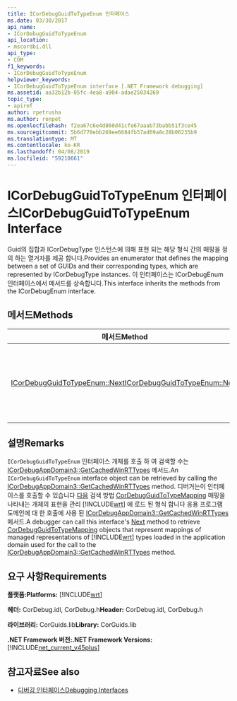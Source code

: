 ```yaml
---
title: ICorDebugGuidToTypeEnum 인터페이스
ms.date: 03/30/2017
api_name:
- ICorDebugGuidToTypeEnum
api_location:
- mscordbi.dll
api_type:
- COM
f1_keywords:
- ICorDebugGuidToTypeEnum
helpviewer_keywords:
- ICorDebugGuidToTypeEnum interface [.NET Framework debugging]
ms.assetid: aa32b12b-05fc-4ea8-a904-adae25034269
topic_type:
- apiref
author: rpetrusha
ms.author: ronpet
ms.openlocfilehash: f2ea67c6e4d860d41cfe67aaab73babb51f3ce45
ms.sourcegitcommit: 5b6d778ebb269ee6684fb57ad69a8c28b06235b9
ms.translationtype: MT
ms.contentlocale: ko-KR
ms.lasthandoff: 04/08/2019
ms.locfileid: "59210661"
---
```

# <a name="icordebugguidtotypeenum-interface"></a><span data-ttu-id="bed95-102">ICorDebugGuidToTypeEnum 인터페이스</span><span class="sxs-lookup"><span data-stu-id="bed95-102">ICorDebugGuidToTypeEnum Interface</span></span>
<span data-ttu-id="bed95-103">Guid의 집합과 ICorDebugType 인스턴스에 의해 표현 되는 해당 형식 간의 매핑을 정의 하는 열거자를 제공 합니다.</span><span class="sxs-lookup"><span data-stu-id="bed95-103">Provides an enumerator that defines the mapping between a set of GUIDs and their corresponding types, which are represented by ICorDebugType instances.</span></span> <span data-ttu-id="bed95-104">이 인터페이스는 ICorDebugEnum 인터페이스에서 메서드를 상속합니다.</span><span class="sxs-lookup"><span data-stu-id="bed95-104">This interface inherits the methods from the ICorDebugEnum interface.</span></span>  
  
## <a name="methods"></a><span data-ttu-id="bed95-105">메서드</span><span class="sxs-lookup"><span data-stu-id="bed95-105">Methods</span></span>  
  
|<span data-ttu-id="bed95-106">메서드</span><span class="sxs-lookup"><span data-stu-id="bed95-106">Method</span></span>|<span data-ttu-id="bed95-107">설명</span><span class="sxs-lookup"><span data-stu-id="bed95-107">Description</span></span>|  
|------------|-----------------|  
|[<span data-ttu-id="bed95-108">ICorDebugGuidToTypeEnum::Next</span><span class="sxs-lookup"><span data-stu-id="bed95-108">ICorDebugGuidToTypeEnum::Next</span></span>](../../../../docs/framework/unmanaged-api/debugging/icordebugguidtotypeenum-next-method.md)|<span data-ttu-id="bed95-109">지정 된 개수를 가져옵니다 [CorDebugGuidToTypeMapping](../../../../docs/framework/unmanaged-api/debugging/cordebugguidtotypemapping-structure.md) Guid 형식 정보를 매핑하는 인스턴스.</span><span class="sxs-lookup"><span data-stu-id="bed95-109">Gets the specified number of [CorDebugGuidToTypeMapping](../../../../docs/framework/unmanaged-api/debugging/cordebugguidtotypemapping-structure.md) instances that map GUIDs to type information.</span></span>|  
  
## <a name="remarks"></a><span data-ttu-id="bed95-110">설명</span><span class="sxs-lookup"><span data-stu-id="bed95-110">Remarks</span></span>  
 <span data-ttu-id="bed95-111">`ICorDebugGuidToTypeEnum` 인터페이스 개체를 호출 하 여 검색할 수는 [ICorDebugAppDomain3::GetCachedWinRTTypes](../../../../docs/framework/unmanaged-api/debugging/icordebugappdomain3-getcachedwinrttypes-method.md) 메서드.</span><span class="sxs-lookup"><span data-stu-id="bed95-111">An `ICorDebugGuidToTypeEnum` interface object can be retrieved by calling the [ICorDebugAppDomain3::GetCachedWinRTTypes](../../../../docs/framework/unmanaged-api/debugging/icordebugappdomain3-getcachedwinrttypes-method.md) method.</span></span> <span data-ttu-id="bed95-112">디버거는이 인터페이스를 호출할 수 있습니다 [다음](../../../../docs/framework/unmanaged-api/debugging/icordebugguidtotypeenum-next-method.md) 검색 방법 [CorDebugGuidToTypeMapping](../../../../docs/framework/unmanaged-api/debugging/cordebugguidtotypemapping-structure.md) 매핑을 나타내는 개체의 표현을 관리 [!INCLUDE[wrt](../../../../includes/wrt-md.md)] 에 로드 된 형식 합니다 응용 프로그램 도메인에 대 한 호출에 사용 된 [ICorDebugAppDomain3::GetCachedWinRTTypes](../../../../docs/framework/unmanaged-api/debugging/icordebugappdomain3-getcachedwinrttypes-method.md) 메서드.</span><span class="sxs-lookup"><span data-stu-id="bed95-112">A debugger can call this interface's [Next](../../../../docs/framework/unmanaged-api/debugging/icordebugguidtotypeenum-next-method.md) method to retrieve [CorDebugGuidToTypeMapping](../../../../docs/framework/unmanaged-api/debugging/cordebugguidtotypemapping-structure.md) objects that represent mappings of managed representations of [!INCLUDE[wrt](../../../../includes/wrt-md.md)] types loaded in the application domain used for the call to the [ICorDebugAppDomain3::GetCachedWinRTTypes](../../../../docs/framework/unmanaged-api/debugging/icordebugappdomain3-getcachedwinrttypes-method.md) method.</span></span>  
  
## <a name="requirements"></a><span data-ttu-id="bed95-113">요구 사항</span><span class="sxs-lookup"><span data-stu-id="bed95-113">Requirements</span></span>  
 **<span data-ttu-id="bed95-114">플랫폼:</span><span class="sxs-lookup"><span data-stu-id="bed95-114">Platforms:</span></span>** [!INCLUDE[wrt](../../../../includes/wrt-md.md)]  
  
 <span data-ttu-id="bed95-115">**헤더:** CorDebug.idl, CorDebug.h</span><span class="sxs-lookup"><span data-stu-id="bed95-115">**Header:** CorDebug.idl, CorDebug.h</span></span>  
  
 <span data-ttu-id="bed95-116">**라이브러리:** CorGuids.lib</span><span class="sxs-lookup"><span data-stu-id="bed95-116">**Library:** CorGuids.lib</span></span>  
  
 **<span data-ttu-id="bed95-117">.NET Framework 버전:</span><span class="sxs-lookup"><span data-stu-id="bed95-117">.NET Framework Versions:</span></span>** [!INCLUDE[net_current_v45plus](../../../../includes/net-current-v45plus-md.md)]  
  
## <a name="see-also"></a><span data-ttu-id="bed95-118">참고자료</span><span class="sxs-lookup"><span data-stu-id="bed95-118">See also</span></span>

- [<span data-ttu-id="bed95-119">디버깅 인터페이스</span><span class="sxs-lookup"><span data-stu-id="bed95-119">Debugging Interfaces</span></span>](../../../../docs/framework/unmanaged-api/debugging/debugging-interfaces.md)
